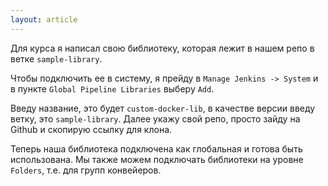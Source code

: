 ```yaml
---
layout: article
---
```

Для курса я написал свою библиотеку, которая лежит в нашем репо в ветке `sample-library`.

Чтобы подключить ее в систему, я прейду в `Manage Jenkins -> System` и в пункте `Global Pipeline Libraries` выберу `Add`.

Введу название, это будет `custom-docker-lib`, в качестве версии введу ветку, это `sample-library`. Далее укажу свой репо, просто зайду на Github и скопирую ссылку для клона.

Теперь наша библиотека подключена как глобальная и готова быть использована. Мы также можем подключать библиотеки на уровне `Folders`, т.е. для групп конвейеров.
